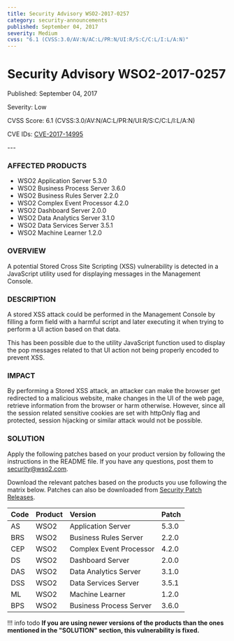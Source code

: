 ```yaml
---
title: Security Advisory WSO2-2017-0257
category: security-announcements
published: September 04, 2017
severity: Medium
cvss: "6.1 (CVSS:3.0/AV:N/AC:L/PR:N/UI:R/S:C/C:L/I:L/A:N)"
---
```


# Security Advisory WSO2-2017-0257

<p class="doc-info">Published: September 04, 2017</p>
<p class="doc-info">Severity: Low</p>
<p class="doc-info">CVSS Score: 6.1 (CVSS:3.0/AV:N/AC:L/PR:N/UI:R/S:C/C:L/I:L/A:N)</p>
<p class="doc-info">CVE IDs: <a href="https://www.cve.org/CVERecord?id=CVE-2017-14995">CVE-2017-14995</a></p>
---

### AFFECTED PRODUCTS
* WSO2 Application Server 5.3.0
* WSO2 Business Process Server 3.6.0
* WSO2 Business Rules Server 2.2.0
* WSO2 Complex Event Processor 4.2.0
* WSO2 Dashboard Server 2.0.0
* WSO2 Data Analytics Server 3.1.0
* WSO2 Data Services Server 3.5.1
* WSO2 Machine Learner 1.2.0


### OVERVIEW
A potential Stored Cross Site Scripting (XSS) vulnerability is detected in a JavaScript utility used for displaying messages in the Management Console.


### DESCRIPTION
A stored XSS attack could be performed in the Management Console by filling a form field with a harmful script and later executing it when trying to perform a UI action based on that data.

This has been possible due to the utility JavaScript function used to display the pop messages related to that UI action not being properly encoded to prevent XSS.


### IMPACT
By performing a Stored XSS attack, an attacker can make the browser get redirected to a malicious website, make changes in the UI of the web page, retrieve information from the browser or harm otherwise. However, since all the session related sensitive cookies are set with httpOnly flag and protected, session hijacking or similar attack would not be possible.


### SOLUTION
Apply the following patches based on your product version by following the instructions in the README file. If you have any questions, post them to <security@wso2.com>.

Download the relevant patches based on the products you use following the matrix below. Patches can also be downloaded from [Security Patch Releases](https://wso2.com/security-patch-releases/).


| **Code** | **Product**          | **Version** | **Patch**                    |
| :--- | :------ | :------ | :---- |
| AS | WSO2 | Application Server | 5.3.0 | WSO2-CARBON-PATCH-4.4.0-1185 <br> WSO2-CARBON-PATCH-4.4.0-1190 |
| BRS | WSO2 | Business Rules Server | 2.2.0 | WSO2-CARBON-PATCH-4.4.0-1193 <br> WSO2-CARBON-PATCH-4.4.0-1202 |
| CEP | WSO2 | Complex Event Processor | 4.2.0 | WSO2-CARBON-PATCH-4.4.0-1184 <br> WSO2-CARBON-PATCH-4.4.0-1195 |
| DS | WSO2 | Dashboard Server | 2.0.0 | WSO2-CARBON-PATCH-4.4.0-1193 <br> WSO2-CARBON-PATCH-4.4.0-1202 |
| DAS | WSO2 | Data Analytics Server | 3.1.0 | WSO2-CARBON-PATCH-4.4.0-1184 <br> WSO2-CARBON-PATCH-4.4.0-1195 |
| DSS | WSO2 | Data Services Server | 3.5.1 | WSO2-CARBON-PATCH-4.4.0-1184 <br> WSO2-CARBON-PATCH-4.4.0-1195 |
| ML | WSO2 | Machine Learner | 1.2.0 | WSO2-CARBON-PATCH-4.4.0-1184 <br> WSO2-CARBON-PATCH-4.4.0-1195 |
| BPS | WSO2 | Business Process Server | 3.6.0 | WSO2-CARBON-PATCH-4.4.0-1195 <br> WSO2-CARBON-PATCH-4.4.0-1194 |


!!! info todo
    **If you are using newer versions of the products than the ones mentioned in the "SOLUTION" section, this vulnerability is fixed.**
